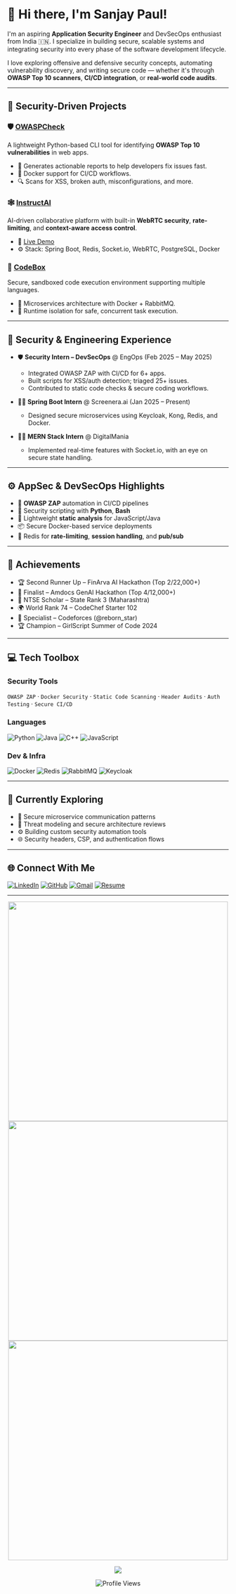 # 👋 Hi there, I'm Sanjay Paul!

I'm an aspiring **Application Security Engineer** and DevSecOps enthusiast from India 🇮🇳. I specialize in building secure, scalable systems and integrating security into every phase of the software development lifecycle.

I love exploring offensive and defensive security concepts, automating vulnerability discovery, and writing secure code — whether it's through **OWASP Top 10 scanners**, **CI/CD integration**, or **real-world code audits**.

---

## 🔐 Security-Driven Projects

### 🛡️ [OWASPCheck](https://github.com/rebornstar1/OWASPCheck)
A lightweight Python-based CLI tool for identifying **OWASP Top 10 vulnerabilities** in web apps.
- 📄 Generates actionable reports to help developers fix issues fast.
- 🐳 Docker support for CI/CD workflows.
- 🔍 Scans for XSS, broken auth, misconfigurations, and more.

### 🕸️ [InstructAI](https://github.com/rebornstar1/InstructAI)
AI-driven collaborative platform with built-in **WebRTC security**, **rate-limiting**, and **context-aware access control**.
- 🔗 [Live Demo](https://instruct-ai-oher.vercel.app)
- ⚙️ Stack: Spring Boot, Redis, Socket.io, WebRTC, PostgreSQL, Docker

### 🔐 [CodeBox](https://github.com/rebornstar1/CodeBox)
Secure, sandboxed code execution environment supporting multiple languages.
- 🧩 Microservices architecture with Docker + RabbitMQ.
- 🚧 Runtime isolation for safe, concurrent task execution.

---

## 💼 Security & Engineering Experience

- 🛡️ **Security Intern – DevSecOps** @ EngOps (Feb 2025 – May 2025)  
  - Integrated OWASP ZAP with CI/CD for 6+ apps.
  - Built scripts for XSS/auth detection; triaged 25+ issues.
  - Contributed to static code checks & secure coding workflows.

- 👨‍💻 **Spring Boot Intern** @ Screenera.ai (Jan 2025 – Present)  
  - Designed secure microservices using Keycloak, Kong, Redis, and Docker.

- 👨‍💻 **MERN Stack Intern** @ DigitalMania  
  - Implemented real-time features with Socket.io, with an eye on secure state handling.

---

## ⚙️ AppSec & DevSecOps Highlights

- 🧪 **OWASP ZAP** automation in CI/CD pipelines
- 🐍 Security scripting with **Python**, **Bash**
- 🧱 Lightweight **static analysis** for JavaScript/Java
- 📦 Secure Docker-based service deployments
- 🔁 Redis for **rate-limiting**, **session handling**, and **pub/sub**

---

## 🏅 Achievements

- 🏆 Second Runner Up – FinArva AI Hackathon (Top 2/22,000+)
- 🥇 Finalist – Amdocs GenAI Hackathon (Top 4/12,000+)
- 🧠 NTSE Scholar – State Rank 3 (Maharashtra)
- 🌍 World Rank 74 – CodeChef Starter 102
- 🧮 Specialist – Codeforces (@reborn_star)
- 🏆 Champion – GirlScript Summer of Code 2024

---

## 💻 Tech Toolbox

### Security Tools  
`OWASP ZAP` · `Docker Security` · `Static Code Scanning` · `Header Audits` · `Auth Testing` · `Secure CI/CD`

### Languages  
![Python](https://img.shields.io/badge/python-%2314354C.svg?style=for-the-badge&logo=python&logoColor=white)
![Java](https://img.shields.io/badge/java-%23ED8B00.svg?style=for-the-badge&logo=java&logoColor=white)
![C++](https://img.shields.io/badge/c++-%2300599C.svg?style=for-the-badge&logo=c%2B%2B&logoColor=white)
![JavaScript](https://img.shields.io/badge/javascript-%23323330.svg?style=for-the-badge&logo=javascript&logoColor=%23F7DF1E)

### Dev & Infra  
![Docker](https://img.shields.io/badge/Docker-%230db7ed.svg?style=for-the-badge&logo=docker&logoColor=white)
![Redis](https://img.shields.io/badge/Redis-%23DC382D.svg?style=for-the-badge&logo=redis&logoColor=white)
![RabbitMQ](https://img.shields.io/badge/RabbitMQ-FF6600.svg?style=for-the-badge&logo=rabbitmq&logoColor=white)
![Keycloak](https://img.shields.io/badge/keycloak-1A1A1A.svg?style=for-the-badge&logo=keycloak&logoColor=white)

---

## 🌱 Currently Exploring
- 🔐 Secure microservice communication patterns
- 🧠 Threat modeling and secure architecture reviews
- ⚙️ Building custom security automation tools
- 🌐 Security headers, CSP, and authentication flows

---

## 🌐 Connect With Me

[![LinkedIn](https://img.shields.io/badge/LinkedIn-%230077B5.svg?style=for-the-badge&logo=linkedin&logoColor=white)](https://www.linkedin.com/in/sanjay-manikrao-paul/)
[![GitHub](https://img.shields.io/badge/github-%23121011.svg?style=for-the-badge&logo=github&logoColor=white)](https://github.com/rebornstar1)
[![Gmail](https://img.shields.io/badge/Gmail-D14836?style=for-the-badge&logo=gmail&logoColor=white)](mailto:paulsanjaymanikrao67@gmail.com)
[![Resume](https://img.shields.io/badge/Resume-View-blue?style=for-the-badge&logo=google-drive)](https://github.com/rebornstar1/resume/blob/main/Sanjay_Paul_Resume.pdf)

---

<p align="center">
  <img src="https://github-readme-stats.vercel.app/api?username=rebornstar1&show_icons=true&theme=react&border_color=61dafb&include_all_commits=true" width="500"/>
  <img src="http://github-readme-streak-stats.herokuapp.com?user=rebornstar1&theme=react&border=61DAFB&fire=DDB80F" width="500"/>
  <img src="https://github-readme-stats.vercel.app/api/top-langs?username=rebornstar1&show_icons=true&theme=react&border_color=61dafb&layout=compact" width="500"/>
</p>

<p align="center">
  <img src="https://github-profile-trophy.vercel.app/?username=rebornstar1&theme=radical&no-frame=false&no-bg=true&margin-w=4" />
</p>

<p align="center">
  <img src="https://visitcount.itsvg.in/api?id=rebornstar1&icon=0&color=0" alt="Profile Views" />
</p>
